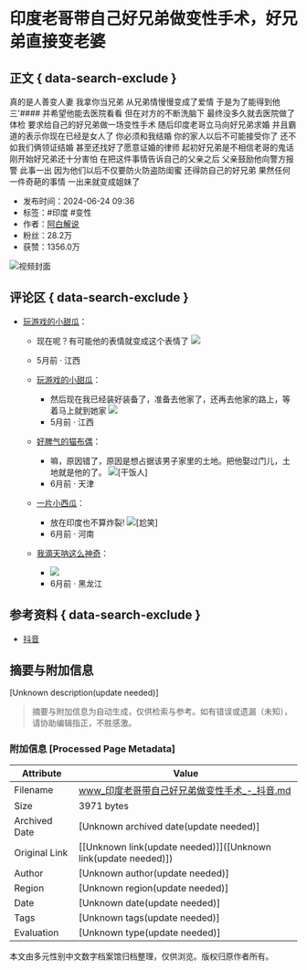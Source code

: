 # 印度老哥带自己好兄弟做变性手术，好兄弟直接变老婆

## 正文 { data-search-exclude }


真的是人善变人妻 我拿你当兄弟 从兄弟情慢慢变成了爱情 于是为了能得到他 三'#### 并希望他能去医院看看 但在对方的不断洗脑下 最终没多久就去医院做了体检 要求给自己的好兄弟做一场变性手术 随后印度老哥立马向好兄弟求婚 并且霸道的表示你现在已经是女人了 你必须和我结婚 你的家人以后不可能接受你了 还不如我们俩领证结婚 甚至还找好了愿意证婚的律师 起初好兄弟是不相信老哥的鬼话 刚开始好兄弟还十分害怕 在把这件事情告诉自己的父亲之后 父亲鼓励他向警方报警 此事一出 因为他们以后不仅要防火防盗防闺蜜 还得防自己的好兄弟 果然任何一件奇葩的事情 一出来就变成姐妹了

- 发布时间：2024-06-24 09:36
- 标签：#印度 #变性
- 作者：[阿白解说](https://www.douyin.com/user/MS4wLjABAAAAfG6tRTW7OKLbF5k4PoKHbWs_JwCALpk0duqukcGgreXqD3MLCS1BZlchGyqYfls0)
- 粉丝：28.2万
- 获赞：1356.0万

![视频封面](https://p3-pc-sign.douyinpic.com/image-cut-tos/696b6603514a550e04ef7bfc54fa3053~tplv-dy-resize-origshort-autoq-75:330.jpeg?biz_tag=pcweb_cover&from=327834062&lk3s=138a59ce&s=PackSourceEnum_WEBPC_RELATED_AWEME&sc=cover&se=false&x-expires=2052219600&x-signature=XxHIa0Im7boitqXj0a04%2BMYxXBk%3D)

## 评论区 { data-search-exclude }

- [玩游戏的小甜瓜](https://www.douyin.com/user/MS4wLjABAAAARQwXru1nhp39g4btYUfaQS21HpuOfTOi5pKhGBcxDMOb6i9AdMyG-Qh7Vi8IPmfG)：
    - 现在呢？有可能他的表情就变成这个表情了
    ![](https://p26-sign.douyinpic.com/obj/tos-cn-i-3jr8j4ixpe/e9509de6b6624689b82e5073cbc397cf?lk3s=7b078dd2&x-expires=1736881200&x-signature=696bsBYfNJ2bXzeVNSjqB%2BwjB2U%3D&from=2064092626&s=sticker_comment&se=false&sc=sticker_heif&biz_tag=aweme_comment&l=20250114213950624C4823C8A89E12B337)
    - 5月前 · 江西
  
    - [玩游戏的小甜瓜](https://www.douyin.com/user/MS4wLjABAAAARQwXru1nhp39g4btYUfaQS21HpuOfTOi5pKhGBcxDMOb6i9AdMyG-Qh7Vi8IPmfG)：
        - 然后现在我已经装好装备了，准备去他家了，还再去他家的路上，等着马上就到她家
        ![](https://p3-sign.douyinpic.com/obj/tos-cn-o-0812/oA5CAbtbAj0meAACEmaZxmhngDRyN3AwfmI9IA?lk3s=7b078dd2&x-expires=1736881200&x-signature=tnQBcyFGZxWjupI1jXCK438gdNg%3D&from=2064092626&s=sticker_comment&se=false&sc=sticker_heif&biz_tag=aweme_comment&l=20250114213950624C4823C8A89E12B337)
        - 5月前 · 江西
  
    - [好脾气的猫布偶](https://www.douyin.com/user/MS4wLjABAAAAhEK-M-19t7nOLU6SfgoJZ0Vfd5kYEgEo3lCwOsppuMw)：
        - 嘛，原因错了，原因是想占据该男子家里的土地。把他娶过门儿，土地就是他的了。
        ![[干饭人]](https://p3-sign.douyinpic.com/obj/tos-cn-i-tsj2vxp0zn/0674983aa4254fbfa936ad857d11d9e8?lk3s=343af0a2&x-expires=2052219600&x-signature=hEbe54WFCJMpU2PZOocymUuv3iw%3D&from=876277922)
        - 6月前 · 天津
  
    - [一片小西瓜](https://www.douyin.com/user/MS4wLjABAAAA6Iz9Ec5l4o5ePCd3skX-olzaVpzHl06Ih6aWE9cKQxCUTqHPmqaHkiRzJ9P1m-3U)：
        - 放在印度也不算炸裂!
        ![[尬笑]](https://p3-sign.douyinpic.com/obj/tos-cn-i-tsj2vxp0zn/455d711edbee4930b0ee5137408d019c?lk3s=343af0a2&x-expires=2052219600&x-signature=1dyvYmZFJxK%2BmSzr3KbhDMVv1dQ%3D&from=876277922)
        - 6月前 · 河南
  
    - [我滴天呐这么神奇](https://www.douyin.com/user/MS4wLjABAAAAZ9dRNrPHLeWhExpdIR2s23FZZi7kUtyddvdXKEgIRWY)：
        - ![](https://p26-sign.douyinpic.com/tos-cn-i-p14lwwcsbr/da9ed4d71dc74aeebeed6a6025b47457~tplv-p14lwwcsbr-x2-q75-r:248:332:q75.image?lk3s=7b078dd2&x-expires=1736881200&x-signature=vYy0ZBLxZDhG1pFqYP5E7a90NOU%3D&from=2064092626&se=false&sc=thumb&biz_tag=aweme_comment&l=20250114213950624C4823C8A89E12B337)
        - 6月前 · 黑龙江

## 参考资料 { data-search-exclude }
- [抖音](https://www.douyin.com)
<!-- tcd_original_link https://www.douyin.com/video/7384001327556267301 -->


## 摘要与附加信息

<!-- tcd_abstract -->
[Unknown description(update needed)]
<!-- tcd_abstract_end -->

> 摘要与附加信息为自动生成，仅供检索与参考。如有错误或遗漏（未知），请协助编辑指正，不胜感激。

### 附加信息 [Processed Page Metadata]

| Attribute       | Value                                  |
|-----------------|----------------------------------------|
| Filename        | www_印度老哥带自己好兄弟做变性手术_-_抖音.md                             |
| Size            | 3971 bytes                           |
| Archived Date   | [Unknown archived date(update needed)]                             |
| Original Link   | [[Unknown link(update needed)]]([Unknown link(update needed)])                       |
| Author          | [Unknown author(update needed)]                               |
| Region          | [Unknown region(update needed)]                               |
| Date            | [Unknown date(update needed)]                                 |
| Tags            | [Unknown tags(update needed)]                                 |
| Evaluation            | [Unknown type(update needed)]                                 |
<!-- tcd_table_end -->

本文由多元性别中文数字档案馆归档整理，仅供浏览。版权归原作者所有。
